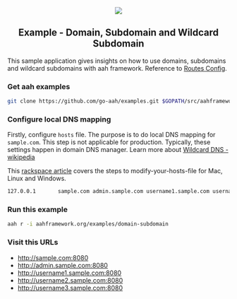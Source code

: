 <p align="center">
  <img src="https://cdn.aahframework.org/assets/img/aah-logo-64x64.png" />
  <h2 align="center">Example - Domain, Subdomain and Wildcard Subdomain</h2>
</p>

This sample application gives insights on how to use domains, subdomains and wildcard subdomains with aah framework. Reference to [Routes Config](https://docs.aahframework.org/routing.html).

### Get aah examples

```bash
git clone https://github.com/go-aah/examples.git $GOPATH/src/aahframework.org/examples
```

### Configure local DNS mapping

Firstly, configure `hosts` file. The purpose is to do local DNS mapping for `sample.com`. This step is not applicable for production. Typically, these settings happen in domain DNS manager. Learn more about [Wildcard DNS - wikipedia](https://en.wikipedia.org/wiki/Wildcard_DNS_record)

This [rackspace article](https://support.rackspace.com/how-to/modify-your-hosts-file/) covers the steps to modify-your-hosts-file for Mac, Linux and Windows.

```bash
127.0.0.1       sample.com admin.sample.com username1.sample.com username2.sample.com username3.sample.com
```

### Run this example

```bash
aah r -i aahframework.org/examples/domain-subdomain
```

### Visit this URLs

  * http://sample.com:8080
  * http://admin.sample.com:8080
  * http://username1.sample.com:8080
  * http://username2.sample.com:8080
  * http://username3.sample.com:8080

